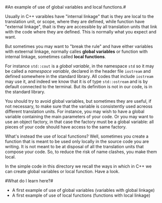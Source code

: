 #An example of use of global variables and local functions.#

Usually in C++ varaibles have "internal linkage" that is they are local to the translation unit, or scope, where they are defined, while function have "external linkage", thait is they are accessible by all translation units that link with the code where they are defined. This is normally what you expect and want. 

But sometimes you may want to "break the rule" and have either variables with exteernal linkage, normally calles **global variables** or function with internal linkage, sometimes called **local functions**. 

For instance `std::cout` is a *global variable*, in the namespace `std` so it may be called a *namespace variable*, declared in the header file `iostream` and defined somewhere in the standard library. All codes that include `iostream` may use it, and indeed we know that it is of type `std::ostream` and is by default connected to the terminal. But its definition is not in our code, is in the standard library.

You should try to avoid global variables, but sometimes they are useful, if not necessary, to make sure that the variable is consistently used acreoss different translation units. For instance, you may wish to have a global variable containing the main parameters of your code. Or you may want to use an object factory, in that case the factory must be a global variable: all pieces of your code should have access to the same factory.

What's instead the use of local functions? Well, sometimes you create a function that is meant to be  used only locally in the source code you are writing. It is not meant to be at disposal of all the translation units that compose your code. So, to reduce the risk of name clashes, you make them local.

In the simple code in this directory we recall the ways in which in C++ we can create global variables or local function. Have a look.

#What do I learn here?#
- A first example of use of global variables (variables with global linkage)
- A first example of use of local functions (functions with local linkage)
 
